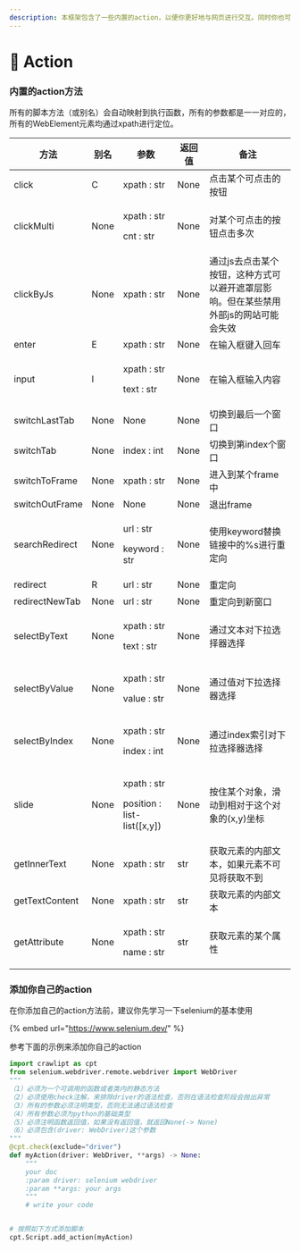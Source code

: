 ```yaml
---
description: 本框架包含了一些内置的action，以便你更好地与网页进行交互。同时你也可以添加自己的action方法，进行扩展。
---
```


# 🐻 Action

### 内置的action方法

所有的脚本方法（或别名）会自动映射到执行函数，所有的参数都是一一对应的，所有的WebElement元素均通过xpath进行定位。

| 方法             | 别名   | 参数                                                   | 返回值  | 备注                                           |
| -------------- | ---- | ---------------------------------------------------- | ---- | -------------------------------------------- |
| click          | C    | xpath : str                                          | None | 点击某个可点击的按钮                                   |
| clickMulti     | None | <p>xpath : str</p><p>cnt : str</p>                   | None | 对某个可点击的按钮点击多次                                |
| clickByJs      | None | xpath : str                                          | None | 通过js去点击某个按钮，这种方式可以避开遮罩层影响。但在某些禁用外部js的网站可能会失效 |
| enter          | E    | xpath : str                                          | None | 在输入框键入回车                                     |
| input          | I    | <p>xpath : str</p><p>text : str</p>                  | None | 在输入框输入内容                                     |
| switchLastTab  | None | None                                                 | None | 切换到最后一个窗口                                    |
| switchTab      | None | index : int                                          | None | 切换到第index个窗口                                 |
| switchToFrame  | None | xpath : str                                          | None | 进入到某个frame中                                  |
| switchOutFrame | None | None                                                 | None | 退出frame                                      |
| searchRedirect | None | <p>url : str</p><p>keyword : str</p>                 | None | 使用keyword替换链接中的%s进行重定向                       |
| redirect       | R    | url : str                                            | None | 重定向                                          |
| redirectNewTab | None | url : str                                            | None | 重定向到新窗口                                      |
| selectByText   | None | <p>xpath : str</p><p>text : str</p>                  | None | 通过文本对下拉选择器选择                                 |
| selectByValue  | None | <p>xpath : str</p><p>value : str</p>                 | None | 通过值对下拉选择器选择                                  |
| selectByIndex  | None | <p>xpath : str</p><p>index : int</p>                 | None | 通过index索引对下拉选择器选择                            |
| slide          | None | <p>xpath : str</p><p>position : list-list([x,y])</p> | None | 按住某个对象，滑动到相对于这个对象的(x,y)坐标                    |
| getInnerText   | None | xpath : str                                          | str  | 获取元素的内部文本，如果元素不可见将获取不到                       |
| getTextContent | None | xpath : str                                          | str  | 获取元素的内部文本                                    |
| getAttribute   | None | <p>xpath : str</p><p>name : str</p>                  | str  | 获取元素的某个属性                                    |

### 添加你自己的action

在你添加自己的action方法前，建议你先学习一下selenium的基本使用

{% embed url="https://www.selenium.dev/" %}

参考下面的示例来添加你自己的action

```python
import crawlipt as cpt
from selenium.webdriver.remote.webdriver import WebDriver
"""
（1）必须为一个可调用的函数或者类内的静态方法
（2）必须使用check注解，来排除driver的语法检查，否则在语法检查阶段会抛出异常
（3）所有的参数必须注明类型，否则无法通过语法检查
（4）所有参数必须为python的基础类型
（5）必须注明函数返回值，如果没有返回值，就返回None(-> None)
（6）必须包含(driver: WebDriver)这个参数
"""
@cpt.check(exclude="driver")  
def myAction(driver: WebDriver, **args) -> None:
    """
    your doc
    :param driver: selenium webdriver
    :param **args: your args
    """
    # write your code


# 按照如下方式添加脚本
cpt.Script.add_action(myAction)
```

